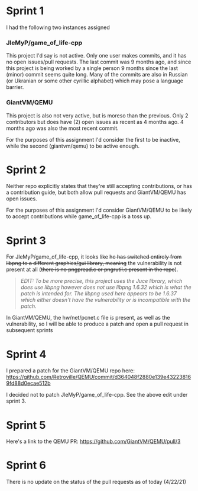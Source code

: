 # Sprint 1

I had the following two instances assigned
### JleMyP/game_of_life-cpp
This project I'd say is not active. Only one user makes commits, and it has no open issues/pull requests. 
The last commit was 9 months ago, and since this project is being worked by a single person 9 months since the last
(minor) commit seems quite long. Many of the commits are also in Russian (or Ukranian or some other cyrillic alphabet) 
which may pose a language barrier.

### GiantVM/QEMU
This project is also not very active, but is moreso than the previous. Only 2 contributors but does have (2) open issues
as recent as 4 months ago. 4 months ago was also the most recent commit. 

For the purposes of this assignment I'd consider the first to be inactive, while the second (giantvm/qemu) to be active enough.

# Sprint 2

Neither repo explicitly states that they're still accepting contributions, or has a contribution guide, but both allow pull requests 
and GiantVM/QEMU has open issues.

For the purposes of this assignment I'd consider GiantVM/QEMU to be likely to accept contributions while game_of_life-cpp is a toss up.

# Sprint 3

For JleMyP/game_of_life-cpp, it looks like ~~he has switched entirely from libpng to a different graphics/gui library, meaning~~ the 
vulnerability is not present at all (~~there is no pngpread.c or pngrutil.c present in the repo~~).
>*EDIT: To be more precise, this project uses the Juce library, which *does* use libpng however does not use libpng 1.6.32 which is what the patch is intended for. The libpng used here appears to be 1.6.37 which either doesn't have the vulnerability or is incompatible with the patch.*

In GiantVM/QEMU, the hw/net/pcnet.c file *is* present, as well as the vulnerability, so I will be able to produce a patch and open a pull request in subsequent sprints

# Sprint 4

I prepared a patch for the GiantVM/QEMU repo here: https://github.com/Retroville/QEMU/commit/d364048f2880e139e432238169fd88d0ecae512b

I decided not to patch JleMyP/game_of_life-cpp. See the above edit under sprint 3.

# Sprint 5

Here's a link to the QEMU PR: 
https://github.com/GiantVM/QEMU/pull/3

# Sprint 6

There is no update on the status of the pull requests as of today (4/22/21)
